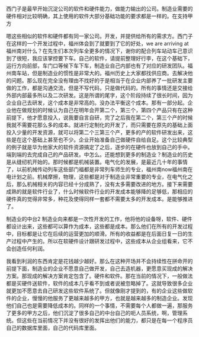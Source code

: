 
西门子是最早开始沉淀公司的软件和硬件能力，做能力输出的公司。制造业需要的硬件相对比较明确，其上使用的软件大部分基础功能的要求都是一样的。在支持甲方

嗯这些相似的软件和硬件都有同一家公司。开发，并提供给所有的需求方。西门子在这样的一个开发过程中，福州体会到了就要到了它的好处，we are arriving at福州南对什么？在先生们本次列车全更多的情况下，谢你的配合列车站动车己意识到了很短，我应该掌控要下车。自己的软件，请提前整理好行李，在这个基础下，运行方向前部，车门口等候下车下车，制造业自己内部也有了对应的研发团队。福州南车站，但是制造业的惯性是非常大的。福州历史上大家都找供应商。去解决他的问题。那么现在完全没有理由不找好的于是相当于在企业内部养了一批研发主要做的工作，都是沟通交流，但是不写代码，只是做代码的。所有的事情还是交接给外部内部最多所以及二次研发。这是所谓的尾字，这个阶段持续了很长时间，因为企业自己去研发，这个成本是非常高的。没办法平衡这个成本。那有一部分起。企业他在做规划的时候认为自己在明年会开第二个，第三个，第四个产品只有在这种前提下，他才愿意投入，说我要自言自研，完了之后我在第二个，第三个产的时候我就不需要花那么多的成本。就进行定制化的开发了，而只需要在原先的基础上面投入少量的开发资源，就可以将第二个三第三个产，更多的产的软件研发出来，这些是在这个基础上甚至也不少。企业开始准备自己做硬件自给自足。这个比较典型的例子就是华为他家大的软件资源搞定了之后，逐步的在硬件也放到自己的手中。端到端的去完成自己的产品研发。中怎么。还能想到更多的制造业？制造业的历史是从缝纫机开始的。那时候都是机械装置。电气化的发展，是最近几十年的事情了，以前机械传动列车这些部门福都是非常列车师生的专业，福州南now福州南在电计划之前。机械摩擦，物理，这些都是对于制造业非常重要的专业，在电气化之后，那么机械相关的内容已经十分成熟了，没有太多需要改进的地方。接下来需要成熟的就是软件行业了，什么时候软件行业的开发成本能够降的足够低，那相应的硬件真的觉得非常多，种花及使得同样一套都不需要太多的开发成本。是能够推进了。


制造业的中台2
制造业向来都是一次性开发的工作，他将他的设备呀，软件、硬件都设计出来，这些都可以算作为成本，这些都是成本。那么他们在所有的开发过程中，目标都是让它在后续的运营更加的顺滑。所有的收益都是在后面日复一日的生产过程中产生的。所以在软硬件设计跟研发过程中，这些成本从企业组看来，它不会创造任何利润。

我看到利润的东西肯定是花钱越少越好。那么在这种开场并不会持续性在拼命开的前提下面，制造业的企业不愿意自己做开发，自己去造机器，更愿意买现成的解决方案。那现成的解决方案肯定包含了。硬件和软件。那在当前的情况下，一般做法都是买硬件送软件，软件的成本几乎看不到或者说被忽略掉了。这就导致很多企业就更加不愿意去自己研发这些软件系统了。但就像刚才提到的，有的企业这些做软件的企业，慢慢的他服务了更越来越多的甲方，也就是越来越多的制造企业。发现他们自己也是需要降低成本的。同样的一个事情，不需要每个人都做一遍，那服务了更多的甲方之后，他们沉淀了很多自己的中台自己的呃人员系统，啊，管理系统。但这些在当前情况下并没有很好的发挥出他们的能力，都只是在每一个程序员自己的数据库里面，自己的代码库里面。
